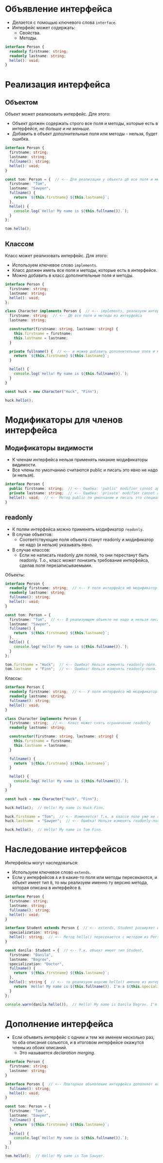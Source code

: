# Объявление интерфейса

* Делается с помощью ключевого слова `interface`.
* Интерфейс может содержать:
  * Свойства.
  * Методы.

```typescript
interface Person {
  readonly firstname: string;
  readonly lastname: string;
  hello(): void;
}
```

# Реализация интерфейса

## Объектом

Объект может реализовать интерфейс. Для этого:

* Объект должен содержать строго все поля и методы, которые есть в интерфейсе, *не больше и не меньше*.
* Добавить в объект дополнительные поля или методы - нельзя, будет ошибка.

```typescript
interface Person {
  firstname: string;
  lastname: string;
  fullname(): string;
  hello(): void;
}

const tom: Person = {  // <-- Для реализации у объекта дб все поля и методы интерфейса
  firstname: "Tom",
  lastname: "Sawyer",
  fullname() {
    return `${this.firstname} ${this.lastname}`;
  },
  hello() {
    console.log(`Hello! My name is ${this.fullname()}.`);
  }
};

tom.hello();
```

## Классом

Класс может реализовать интерфейс. Для этого:

* Используем ключевое слово `implements`.
* Класс должен иметь все поля и методы, которые есть в интерфейсе.
* Можно добавить в класс дополнительные поля и методы.

```typescript
interface Person {
  firstname: string;
  lastname: string;
  hello(): void;
};

class Character implements Person {  // <-- implements, реализуем интерфейс
  firstname: string;  // <-- Дб все поля и методы из интерфейса
  lastname: string;

  constructor(firstname: string, lastname: string) {
    this.firstname = firstname;
    this.lastname = lastname;
  }

  private fullname() {  // <-- и можно добавить дополнительные поля и методы, это не ошибка.
    return `${this.firstname} ${this.lastname}`;
  }

  hello() {
    console.log(`Hello! My name is ${this.fullname()}.`);
  }
}

const huck = new Character("Huck", "Finn");

huck.hello();
```

# Модификаторы для членов интерфейса

## Модификаторы видимости

* К членам интерфейса нельзя применять никакие модификаторы видимости.
* Все члены по умолчанию считаются public и писать это явно не надо (и нельзя).

```typescript
interface Person {
  public firstname: string;  // <-- Ошибка: 'public' modifier cannot appear on a type member.
  private lastname: string;  // <-- Ошибка: 'private' modifier cannot appear on a type member.
  hello(): void;  // <-- Метод public по умолчанию и писать это специально не надо и нельзя
}
```

## readonly

* К полям интерфейса можно применять модификатор `readonly`.
* В случае объектов:
  * Соответствующие поля объекта станут readonly и модификатор не надо (и нельзя) указывать явно.
* В случае классов:
  * Если не написать readonly для полей, то они перестанут быть readonly. Т.о., класс может понизить требование интерфейса, сделав поля перезаписываемыми.

Объекты:

```typescript
interface Person {
  readonly firstname: string;  // <-- У поля интерфейса мб модификатор readonly
  readonly lastname: string;
  fullname(): string;
  hello(): void;
}

const tom: Person = {
  firstname: "Tom",  // <-- В реализующем объекте не надо и нельзя писать readonly явно.
  lastname: "Sawyer",
  fullname() {
    return `${this.firstname} ${this.lastname}`;
  },
  hello() {
    console.log(`Hello! My name is ${this.fullname()}.`);
  }
};

tom.firstname = "Huck";  // <-- Ошибка! Нельзя изменять readonly-поля.
tom.lastname  = "Finn";  // <-- Ошибка! Нельзя изменять readonly-поля.
```

Классы:

```typescript
interface Person {
  readonly firstname: string;  // <-- У поля интерфейса мб модификатор readonly
  readonly lastname: string;
  fullname(): string;
  hello(): void;
}

class Character implements Person {
  firstname: string;  // <-- Класс может снять ограничение readonly
  readonly lastname: string;

  constructor(firstname: string, lastname: string) {
    this.firstname = firstname;
    this.lastname = lastname;
  }

  fullname() {
    return `${this.firstname} ${this.lastname}`;
  }

  hello() {
    console.log(`Hello! My name is ${this.fullname()}.`);
  }
}

const huck = new Character("Huck", "Finn");

huck.hello();  // Hello! My name is Huck Finn.

huck.firstname = "Tom";  // <-- Изменяется! Т.к. в классе поле уже не readonly.
huck.lastname  = "Sawyer";  // <-- Ошибка! Нельзя изменять readonly-поля.

huck.hello();  // Hello! My name is Tom Finn.
```

# Наследование интерфейсов

Интерфейсы могут наследоваться:

* Используем ключевое слово `extends`.
* Если у интерфейсов `A` и `B` какие-то поля или методы пересекаются, и объект имеет тип `B`, то мы реализуем именно ту версию метода, которая описана в интерфейсе `B`.

```typescript
interface Person {
  firstname: string;
  lastname: string;
  fullname(): string;
  hello(): void;
}

interface Student extends Person {  // <-- extends, Student расширяет интерфейс Person
  specialization: string;
  hello(): string;  // <-- Метод hello() пересекается с методом из Person и возвращает др. тип
}

const danila: Student = {  // <-- Т.к. объект имеет тип Student,
  firstname: "Danila",
  lastname: "Bagrov",
  specialization: "Doctor",
  fullname() {
    return `${this.firstname} ${this.lastname}`;
  },
  hello(): string {  // <-- то реализуем версию hello() именно из интерфейса Student
    return `Hello! My name is ${this.fullname()}. I'm a ${this.specialization}.`;
  }
};

console.warn(danila.hello());  // Hello! My name is Danila Bagrov. I'm a Doctor.
```

# Дополнение интерфейса

* Если объявить интерфейс с одним и тем же именем несколько раз, то оба описания сольются, и в итоговом интерфейсе окажутся члены из обоих описаний.
  * Это называется *declaration merging*.

```typescript
interface Person {
  firstname: string;
  lastname: string;
}

interface Person {  // <-- Повторное объявление интерфейса дополняет исходную версию
  fullname(): string;
  hello(): void;
}

const tom: Person = {
  firstname: "Tom",
  lastname: "Sawyer",
  fullname() {
    return `${this.firstname} ${this.lastname}`;
  },
  hello() {
    console.log(`Hello! My name is ${this.fullname()}.`);
  }
};

tom.hello();  // Hello! My name is Tom Sawyer.
```

